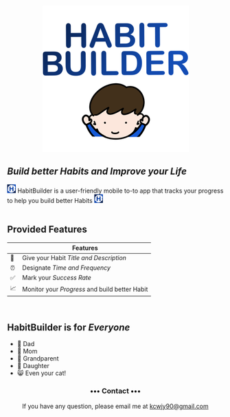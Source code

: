 <p align="center">
<img src="HabitBuilder/HabitBuilder/Assets.xcassets/HB Logo.imageset/thumbnail_제목_없는_아트워크 (1).png" /></a>
</p>


## _Build better Habits and Improve your Life_
<img src="HabitBuilder/HabitBuilder/Assets.xcassets/AppIcon.appiconset/20.png" /></a>
HabitBuilder is a user-friendly mobile to-to app that tracks your progress to help you build better Habits 
<img src="HabitBuilder/HabitBuilder/Assets.xcassets/AppIcon.appiconset/20.png" /></a>
<br>
<br>

## Provided Features

|         | Features  |
----------|-----------------
:pencil: | Give your Habit _Title and Description_ 
:alarm_clock: | Designate _Time and Frequency_
:white_check_mark: | Mark your _Success Rate_  
:chart_with_upwards_trend: | Monitor your _Progress_ and build better Habit

<br>

## HabitBuilder is for _Everyone_

+ :man: Dad 
+ :woman: Mom
+ :older_man: Grandparent
+ :girl: Daughter
+ :smile_cat: Even your cat!

<h3 align="center">••• Contact •••</h3>
<p align="center">
 If you have any question, please email me at 
<a href="mailto:kcwjy90@gmail.com">kcwjy90@gmail.com</a>
</p>
